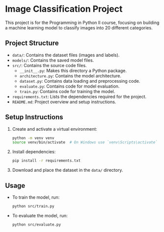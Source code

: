 # Image Classification Project

This project is for the Programming in Python II course, focusing on building a machine learning model to classify images into 20 different categories.

## Project Structure
- `data/`: Contains the dataset files (images and labels).
- `models/`: Contains the saved model files.
- `src/`: Contains the source code files.
  - `__init__.py`: Makes this directory a Python package.
  - `architecture.py`: Contains the model architecture.
  - `dataset.py`: Contains data loading and preprocessing code.
  - `evaluate.py`: Contains code for model evaluation.
  - `train.py`: Contains code for training the model.
- `requirements.txt`: Lists the dependencies required for the project.
- `README.md`: Project overview and setup instructions.

## Setup Instructions
1. Create and activate a virtual environment:
    ```bash
    python -m venv venv
    source venv/bin/activate  # On Windows use `venv\Scripts\activate`
    ```

2. Install dependencies:
    ```bash
    pip install -r requirements.txt
    ```

3. Download and place the dataset in the `data/` directory.

## Usage
- To train the model, run:
    ```bash
    python src/train.py
    ```

- To evaluate the model, run:
    ```bash
    python src/evaluate.py
    ```

